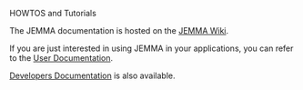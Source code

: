 HOWTOS and Tutorials
<!-- Remember: the first line always goes with the title-->
<!-- Please use h3 headers (###) inside these files -->

The JEMMA documentation is hosted on the <a href="http://github.com/ismb/jemma/wiki" target="_parent">JEMMA Wiki</a>. 

If you are just interested in using JEMMA in your applications, you can refer to the <a href="http://github.com/ismb/jemma/wiki/User-Documentation" target="_parent">User Documentation</a>.

<a href="http://github.com/ismb/jemma/wiki/Developers-Documentation" target="_parent">Developers Documentation</a> is also available.





